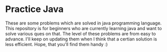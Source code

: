 <h1>Practice Java</h1>
<p>These are some problems which are solved in java programming language. This repository is for beginners who are currently learning java and want to solve various ques on that.
The level of these problems are from easy to advance. 
I'll keep on updating them when I think that a certian solution is less efficient. Hope, that you'll find them handy :)
</p>
